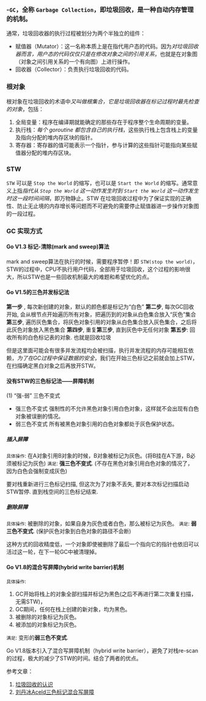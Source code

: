 
### -`GC`，全称 `Garbage Collection`，即垃圾回收，是一种自动内存管理的机制。

通常，垃圾回收器的执行过程被划分为两个半独立的组件：
-   赋值器（Mutator）：这一名称本质上是在指代用户态的代码。因为*对垃圾回收器而言，用户态的代码仅仅只是在修改对象之间的引用关系*，也就是在对象图（对象之间引用关系的一个有向图）上进行操作。
-   回收器（Collector）：负责执行垃圾回收的代码。

### 根对象

根对象在垃圾回收的术语中*又叫做根集合，它是垃圾回收器在标记过程时最先检查的对象*，包括：

1.  全局变量：程序在编译期就能确定的那些存在于程序整个生命周期的变量。
2.  执行栈：*每个 goroutine 都包含自己的执行栈*，这些执行栈上包含栈上的变量及指向分配的堆内存区块的指针。
3.  寄存器：寄存器的值可能表示一个指针，参与计算的这些指针可能指向某些赋值器分配的堆内存区块。

### STW

`STW` 可以是 `Stop the World` 的缩写，也可以是 `Start the World` 的缩写。通常意义上指*指代从 `Stop the World` 这一动作发生时到 `Start the World` 这一动作发生时这一段时间间隔*，即万物静止。STW 在垃圾回收过程中为了保证实现的正确性、防止无止境的内存增长等问题而不可避免的需要停止赋值器进一步操作对象图的一段过程。

### GC 实现方式

#### Go V1.3 标记-清除(mark and sweep)算法

mark and sweep算法在执行的时候，需要程序暂停！即 `STW(stop the world)`，STW的过程中，CPU不执行用户代码，全部用于垃圾回收，这个过程的影响很大，所以STW也是一些回收机制最大的难题和希望优化的点。

#### Go V1.5的三色并发标记法

**第一步** , 每次新创建的对象，默认的颜色都是标记为“白色”
**第二步**, 每次GC回收开始, 会从根节点开始遍历所有对象，把遍历到的对象从白色集合放入“灰色”集合
**第三步**, 遍历灰色集合，将灰色对象引用的对象从白色集合放入灰色集合，之后将此灰色对象放入黑色集合
**第四步**, 重复**第三步**, 直到灰色中无任何对象
**第五步**: 回收所有的白色标记表的对象. 也就是回收垃圾

但是这里面可能会有很多并发流程均会被扫描，执行并发流程的内存可能相互依赖，*为了在GC过程中保证数据的安全*，我们在开始三色标记之前就会加上STW，在扫描确定黑白对象之后再放开STW。

#### 没有STW的三色标记法——屏障机制

(1) “强-弱” 三色不变式
-   强三色不变式
	强制性的不允许黑色对象引用白色对象，这样就不会出现有白色对象被误删的情况。
-   弱三色不变式
	所有被黑色对象引用的白色对象都处于灰色保护状态。

##### 插入屏障
`具体操作`: 在A对象引用B对象的时候，B对象被标记为灰色。(将B挂在A下游，B必须被标记为灰色)
`满足`: **强三色不变式**. (不存在黑色对象引用白色对象的情况了， 因为白色会强制变成灰色)

要对栈重新进行三色标记扫描, 但这次为了对象不丢失, 要对本次标记扫描启动STW暂停. 直到栈空间的三色标记结束.

##### 删除屏障
`具体操作`: 被删除的对象，如果自身为灰色或者白色，那么被标记为灰色。
`满足`: **弱三色不变式**. (保护灰色对象到白色对象的路径不会断)

这种方式的回收精度低，一个对象即使被删除了最后一个指向它的指针也依旧可以活过这一轮，在下一轮GC中被清理掉。

#### Go V1.8的混合写屏障(hybrid write barrier)机制

`具体操作`:

1. GC开始将栈上的对象全部扫描并标记为黑色(之后不再进行第二次重复扫描，无需STW)，
2. GC期间，任何在栈上创建的新对象，均为黑色。
3. 被删除的对象标记为灰色。
4. 被添加的对象标记为灰色。

`满足`: 变形的**弱三色不变式**.

Go V1.8版本引入了混合写屏障机制（hybrid write barrier），避免了对栈re-scan的过程，极大的减少了STW的时间。结合了两者的优点。

参考文章：
1. [垃圾回收的认识](https://golang.design/go-questions/memgc/principal/)
2. [刘丹冰Aceld三色标记混合写屏障](https://www.yuque.com/aceld/golang/zhzanb)